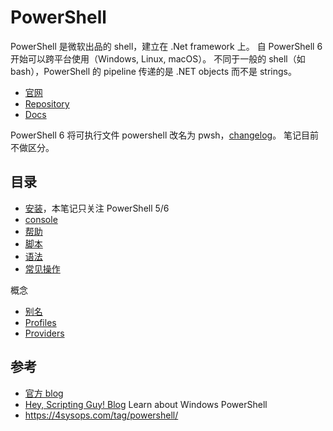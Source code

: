 # PowerShell

PowerShell 是微软出品的 shell，建立在 .Net framework 上。
自 PowerShell 6 开始可以跨平台使用（Windows, Linux,  macOS）。
不同于一般的 shell（如 bash），PowerShell 的 pipeline 传递的是 .NET objects 而不是 strings。

- [官网](https://msdn.microsoft.com/powershell)
- [Repository](https://github.com/powershell)
- [Docs](https://docs.microsoft.com/en-us/powershell/)

PowerShell 6 将可执行文件 powershell 改名为 pwsh，[changelog](https://github.com/PowerShell/PowerShell/releases/tag/v6.0.0-beta.9)。 笔记目前不做区分。

## 目录

- [安装](install.md)，本笔记只关注 PowerShell 5/6
- [console](console.md)
- [帮助](help.md)
- [脚本](scripts.md)
- [语法](lang/index.md)
- [常见操作](tasks/index.md)

概念

- [别名](alias.md)
- [Profiles](profiles.md)
- [Providers](providers.md)

## 参考

- [官方 blog](http://blogs.msdn.com/b/powershell/)
- [Hey, Scripting Guy! Blog](https://blogs.technet.microsoft.com/heyscriptingguy/) Learn about Windows PowerShell
- <https://4sysops.com/tag/powershell/>
